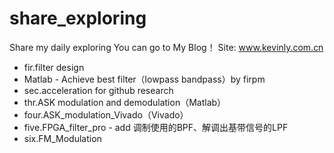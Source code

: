 # share_exploring
Share my daily exploring
You can go to My Blog！   Site: www.kevinly.com.cn

- fir.filter design 
- Matlab - Achieve best filter（lowpass bandpass）by firpm
- sec.acceleration for github research
- thr.ASK modulation and demodulation（Matlab）
- four.ASK_modulation_Vivado（Vivado）
- five.FPGA_filter_pro - add 调制使用的BPF、解调出基带信号的LPF
- six.FM_Modulation
